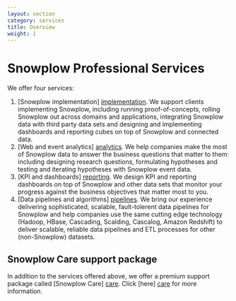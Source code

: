 ```yaml
---
layout: section
category: services
title: Overview
weight: 1
---
```


# Snowplow Professional Services

We offer four services:

1. [Snowplow implementation] [implementation]. We support clients implementing Snowplow, including running proof-of-concepts, rolling Snowplow out across domains and applications, integrating Snowplow data with third party data sets and designing and implementing dashboards and reporting cubes on top of Snowplow and connected data.
3. [Web and event analytics] [analytics]. We help companies make the most of Snowplow data to answer the business questions that matter to them: including designing research questions, formulating hypotheses and testing and iterating hypotheses with Snowplow event data.
4. [KPI and dashboards] [reporting]. We design KPI and reporting dashboards on top of Snowplow and other data sets that monitor your progress against the business objectives that matter most to you.
5. [Data pipelines and algorithms] [pipelines]. We bring our experience delivering sophisticated, scalable, fault-tolerent data pipelines for Snowplow and help companies use the same cutting edge technology (Hadoop, HBase, Cascading, Scalding, Cascalog, Amazon Redshift) to deliver scalable, reliable data pipelines and ETL processes for other (non-Snowplow) datasets.



## Snowplow Care support package

In addition to the services offered above, we offer a premium support package called [Snowplow Care] [care]. Click [here] [care] for more information.






[analytics]: analytics.html
[reporting]: reporting.html
[implementation]: implementation.html
[custom-dev]: custom-development.html
[rate-card]: rate-card.html
[google-group]: https://groups.google.com/forum/#!forum/snowplow-user
[github-repo]: http://github.com/snowplow/snowplow
[get-in-touch]: /about/index.html 
[care]: snowplow-care.html
[pipelines]: pipelines.html